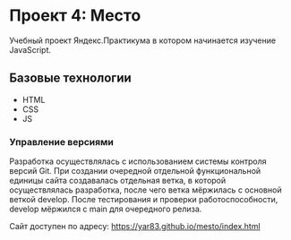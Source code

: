 # Проект 4: Место

Учебный проект Яндекс.Практикума в котором начинается изучение JavaScript.

## Базовые технологии
* HTML
* CSS
* JS

### Управление версиями
Разработка осуществлялась с использованием системы контроля версий Git. При создании очередной отдельной функциональной единицы сайта создавалась отдельная ветка, в которой осуществлялась разработка, после чего ветка мёржилась с основной веткой develop. После тестирования и проверки работоспособности, develop мёржился с main для очередного релиза.

Сайт доступен по адресу: https://yar83.github.io/mesto/index.html
